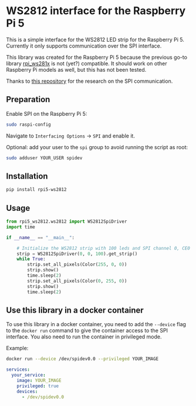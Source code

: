 # WS2812 interface for the Raspberry Pi 5

This is a simple interface for the WS2812 LED strip for the Raspberry Pi 5.
Currently it only supports communication over the SPI interface.

This library was created for the Raspberry Pi 5 because the previous go-to library [rpi_ws281x](https://github.com/jgarff/rpi_ws281x) is not (yet?) compatible. It should work on other Raspberry Pi models as well, but this has not been tested.

Thanks to [this repository](https://github.com/mattaw/ws2812_spi_python/) for the research on the SPI communication.

## Preparation

Enable SPI on the Raspberry Pi 5:

```bash
sudo raspi-config
```

Navigate to `Interfacing Options` -> `SPI` and enable it.

Optional: add your user to the `spi` group to avoid running the script as root:

```bash
sudo adduser YOUR_USER spidev
```

## Installation

```bash
pip install rpi5-ws2812
```

## Usage

```python
from rpi5_ws2812.ws2812 import WS2812SpiDriver
import time

if __name__ == "__main__":

    # Initialize the WS2812 strip with 100 leds and SPI channel 0, CE0
    strip = WS2812SpiDriver(0, 0, 100).get_strip()
    while True:
        strip.set_all_pixels(Color(255, 0, 0))
        strip.show()
        time.sleep(2)
        strip.set_all_pixels(Color(0, 255, 0))
        strip.show()
        time.sleep(2)
```

## Use this library in a docker container

To use this library in a docker container, you need to add the `--device` flag to the `docker run` command to give the container access to the SPI interface. You also need to run the container in privileged mode.

Example:

```bash
docker run --device /dev/spidev0.0 --privileged YOUR_IMAGE
```

```yaml
services:
  your_service:
    image: YOUR_IMAGE
    privileged: true
    devices:
      - /dev/spidev0.0
```
